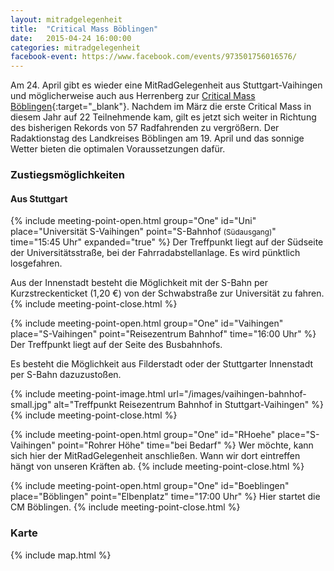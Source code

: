 ```yaml
---
layout: mitradgelegenheit
title:  "Critical Mass Böblingen"
date:   2015-04-24 16:00:00
categories: mitradgelegenheit
facebook-event: https://www.facebook.com/events/973501756016576/
---
```


Am 24.&nbsp;April gibt es wieder eine MitRadGelegenheit aus Stuttgart-Vaihingen und möglicherweise auch aus Herrenberg zur [Critical Mass Böblingen][CM-Boeblingen]{:target="_blank"}.  Nachdem im März die erste Critical Mass in diesem Jahr auf 22&nbsp;Teilnehmende kam, gilt es jetzt sich weiter in Richtung des bisherigen Rekords von 57&nbsp;Radfahrenden zu vergrößern.  Der Radaktionstag des Landkreises Böblingen am 19.&nbsp;April und das sonnige Wetter bieten die optimalen Voraussetzungen dafür.

### Zustiegsmöglichkeiten

<div class="row">
  <div class="col-xs-12">
  <h4>Aus Stuttgart</h4>
    <div class="panel-group" id="accordionOne" role="tablist" aria-multiselectable="true">

{% include meeting-point-open.html group="One" id="Uni" place="Universität S-Vaihingen" point="S-Bahnhof <small>(Südausgang)</small>" time="15:45 Uhr" expanded="true" %}
Der Treffpunkt liegt auf der Südseite der Universitätsstraße, bei der
Fahrradabstellanlage.  Es wird pünktlich losgefahren.

Aus der Innenstadt besteht die Möglichkeit mit der S-Bahn per
Kurzstreckenticket (1,20&nbsp;€) von der Schwabstraße zur Universität
zu fahren.
{% include meeting-point-close.html %}

{% include meeting-point-open.html group="One" id="Vaihingen" place="S-Vaihingen" point="Reisezentrum Bahnhof" time="16:00 Uhr" %}
Der Treffpunkt liegt auf der Seite des Busbahnhofs.

Es besteht die Möglichkeit aus Filderstadt oder der Stuttgarter
Innenstadt per S-Bahn dazuzustoßen.

{% include meeting-point-image.html url="/images/vaihingen-bahnhof-small.jpg" alt="Treffpunkt Reisezentrum Bahnhof in Stuttgart-Vaihingen" %}
{% include meeting-point-close.html %}

{% include meeting-point-open.html group="One" id="RHoehe" place="S-Vaihingen" point="Rohrer Höhe" time="bei Bedarf" %}
Wer möchte, kann sich hier der MitRadGelegenheit anschließen.  Wann
wir dort eintreffen hängt von unseren Kräften ab.
{% include meeting-point-close.html %}

{% include meeting-point-open.html group="One" id="Boeblingen" place="Böblingen" point="Elbenplatz" time="17:00 Uhr" %}
Hier startet die CM Böblingen.
{% include meeting-point-close.html %}
    </div>
  </div>
</div>


### Karte

{% include map.html %}

<div id="mitradmap" style="width:100%; height: 100px;"></div>

<script>
  $(document).ready(function(){
    makeMap(
      "/maps/critical-mass/boeblingen-2015-04-24.geojson",
      "mitradmap",
      ["S-Vaihingen", "Critical Mass Böblingen"]
    );
  });
</script>




[CM-Boeblingen]: http://www.radeln-in-bb.de/criticalmass/
